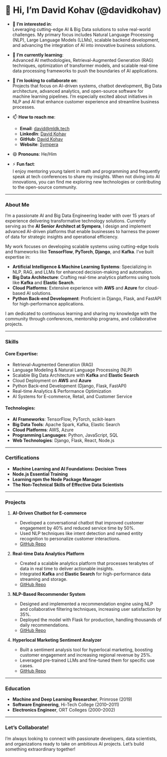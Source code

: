 # 👋 Hi, I’m David Kohav (@davidkohav)

- 👀 **I’m interested in**:  
   Leveraging cutting-edge AI & Big Data solutions to solve real-world challenges. My primary focus includes Natural Language Processing (NLP), Large Language Models (LLMs), scalable backend development, and advancing the integration of AI into innovative business solutions.

- 🌱 **I’m currently learning**:  
   Advanced AI methodologies, Retrieval-Augmented Generation (RAG) techniques, optimization of transformer models, and scalable real-time data processing frameworks to push the boundaries of AI applications.

- 💞️ **I’m looking to collaborate on**:  
   Projects that focus on AI-driven systems, chatbot development, Big Data architecture, advanced analytics, and open-source software for machine learning pipelines. I’m especially excited about initiatives in NLP and AI that enhance customer experience and streamline business processes.

- 📫 **How to reach me**:  
   - **Email**: [david@mldk.tech](mailto:david@mldk.tech)  
   - **LinkedIn**: [David Kohav](https://www.linkedin.com/in/davidkochav)  
   - **GitHub**: [David Kohav](https://github.com/davidkohav)  
   - **Website**: [Sympera](https://mldk.tech)

- 😄 **Pronouns**: He/Him  
- ⚡ **Fun fact**:  
   I enjoy mentoring young talent in math and programming and frequently speak at tech conferences to share my insights. When not diving into AI innovations, you can find me exploring new technologies or contributing to the open-source community.

---

### **About Me**

I’m a passionate AI and Big Data Engineering leader with over 15 years of experience delivering transformative technology solutions. Currently serving as the **AI Senior Architect at Sympera**, I design and implement advanced AI-driven platforms that enable businesses to harness the power of data for strategic insights and operational efficiency.

My work focuses on developing scalable systems using cutting-edge tools and frameworks like **TensorFlow**, **PyTorch**, **Django**, and **Kafka**. I’ve built expertise in:  
- **Artificial Intelligence & Machine Learning Systems**: Specializing in NLP, RAG, and LLMs for enhanced decision-making and automation.  
- **Big Data Architecture**: Crafting real-time analytics platforms using tools like **Kafka** and **Elastic Search**.  
- **Cloud Platforms**: Extensive experience with **AWS** and **Azure** for cloud-based AI solutions.  
- **Python Back-end Development**: Proficient in Django, Flask, and FastAPI for high-performance applications.

I am dedicated to continuous learning and sharing my knowledge with the community through conferences, mentorship programs, and collaborative projects.  

---

### **Skills**

#### **Core Expertise**:  
- Retrieval-Augmented Generation (RAG)  
- Language Modeling & Natural Language Processing (NLP)  
- Scalable Big Data Architecture with **Kafka** and **Elastic Search**  
- Cloud Deployment on **AWS** and **Azure**  
- Python Back-end Development (Django, Flask, FastAPI)  
- Real-time Analytics & Performance Optimization  
- AI Systems for E-commerce, Retail, and Customer Service  

#### **Technologies**:  
- **AI Frameworks**: TensorFlow, PyTorch, scikit-learn  
- **Big Data Tools**: Apache Spark, Kafka, Elastic Search  
- **Cloud Platforms**: AWS, Azure  
- **Programming Languages**: Python, JavaScript, SQL  
- **Web Technologies**: Django, Flask, React, Node.js  

---

### **Certifications**  
- **Machine Learning and AI Foundations: Decision Trees**  
- **Node.js Essential Training**  
- **Learning npm the Node Package Manager**  
- **The Non-Technical Skills of Effective Data Scientists**

---

### **Projects**  

1. **AI-Driven Chatbot for E-commerce**  
   - Developed a conversational chatbot that improved customer engagement by 40% and reduced service time by 50%.  
   - Used NLP techniques like intent detection and named entity recognition to personalize customer interactions.  
   - [GitHub Repo](https://github.com/your-repo-link)  

2. **Real-time Data Analytics Platform**  
   - Created a scalable analytics platform that processes terabytes of data in real time to deliver actionable insights.  
   - Integrated **Kafka** and **Elastic Search** for high-performance data streaming and storage.  
   - [GitHub Repo](https://github.com/your-repo-link)  

3. **NLP-Based Recommender System**  
   - Designed and implemented a recommendation engine using NLP and collaborative filtering techniques, increasing user satisfaction by 35%.  
   - Deployed the model with Flask for production, handling thousands of daily recommendations.  
   - [GitHub Repo](https://github.com/your-repo-link)  

4. **Hyperlocal Marketing Sentiment Analyzer**  
   - Built a sentiment analysis tool for hyperlocal marketing, boosting customer engagement and increasing regional revenue by 25%.  
   - Leveraged pre-trained LLMs and fine-tuned them for specific use cases.  
   - [GitHub Repo](https://github.com/your-repo-link)  

---

### **Education**  
- **Machine and Deep Learning Researcher**, Primrose (2019)  
- **Software Engineering**, Hi-Tech College (2010–2011)  
- **Electronics Engineer**, ORT Colleges (2000–2002)  

---

### **Let’s Collaborate!**

I’m always looking to connect with passionate developers, data scientists, and organizations ready to take on ambitious AI projects. Let’s build something extraordinary together!
